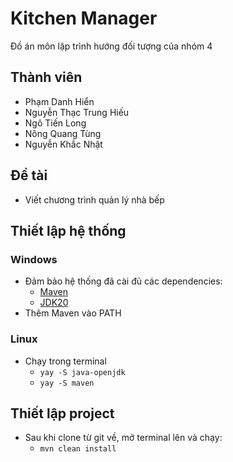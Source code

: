 # Kitchen Manager
  Đồ án môn lập trình hướng đối tượng của nhóm 4

## Thành viên
  - Phạm Danh Hiển
  - Nguyễn Thạc Trung Hiếu
  - Ngô Tiến Long
  - Nông Quang Tùng
  - Nguyễn Khắc Nhật
## Đề tài
  - Viết chương trình quản lý nhà bếp
## Thiết lập hệ thống
### Windows
  - Đảm bảo hệ thống đã cài đủ các dependencies:
    - [Maven](https://maven.apache.org/download.cgi)
    - [JDK20](https://www.oracle.com/java/technologies/java-se-glance.html)
  - Thêm Maven vào PATH

### Linux
  - Chạy trong terminal
    - ```yay -S java-openjdk```
    - ```yay -S maven```
## Thiết lập project
  - Sau khi clone từ git về, mở terminal lên và chạy: 
    - ```mvn clean install```